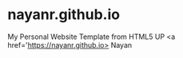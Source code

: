 # nayanr.github.io
My Personal Website Template from HTML5 UP <a href='https://nayanr.github.io> Nayan </a>
